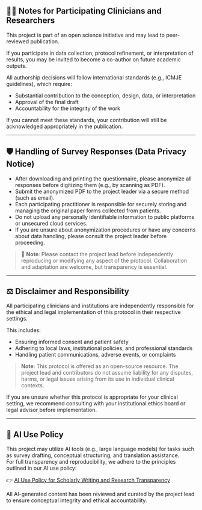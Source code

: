 ## 🧑‍⚕️ Notes for Participating Clinicians and Researchers

This project is part of an open science initiative and may lead to peer-reviewed publication.

If you participate in data collection, protocol refinement, or interpretation of results, you may be invited to become a co-author on future academic outputs.

All authorship decisions will follow international standards (e.g., ICMJE guidelines), which require:

- Substantial contribution to the conception, design, data, or interpretation  
- Approval of the final draft  
- Accountability for the integrity of the work

If you cannot meet these standards, your contribution will still be acknowledged appropriately in the publication.

---

## 🛡️ Handling of Survey Responses (Data Privacy Notice)

- After downloading and printing the questionnaire, please anonymize all responses before digitizing them (e.g., by scanning as PDF).  
- Submit the anonymized PDF to the project leader via a secure method (such as email).  
- Each participating practitioner is responsible for securely storing and managing the original paper forms collected from patients.  
- Do not upload any personally identifiable information to public platforms or unsecured cloud services.  
- If you are unsure about anonymization procedures or have any concerns about data handling, please consult the project leader before proceeding.

> 🔹 **Note**: Please contact the project lead before independently reproducing or modifying any aspect of the protocol. Collaboration and adaptation are welcome, but transparency is essential.

---

## ⚖️ Disclaimer and Responsibility

All participating clinicians and institutions are independently responsible for the ethical and legal implementation of this protocol in their respective settings.

This includes:

- Ensuring informed consent and patient safety  
- Adhering to local laws, institutional policies, and professional standards  
- Handling patient communications, adverse events, or complaints

> **Note**: This protocol is offered as an open-source resource. The project lead and contributors do not assume liability for any disputes, harms, or legal issues arising from its use in individual clinical contexts.

If you are unsure whether this protocol is appropriate for your clinical setting, we recommend consulting with your institutional ethics board or legal advisor before implementation.

---

## 🤖 AI Use Policy

This project may utilize AI tools (e.g., large language models) for tasks such as survey drafting, conceptual structuring, and translation assistance.  
For full transparency and reproducibility, we adhere to the principles outlined in our AI use policy:

👉 [AI Use Policy for Scholarly Writing and Research Transparency](https://github.com/KenjiroShiraishi/ai-use-policy-in-scholarly-writing)

All AI-generated content has been reviewed and curated by the project lead to ensure conceptual integrity and ethical accountability.
